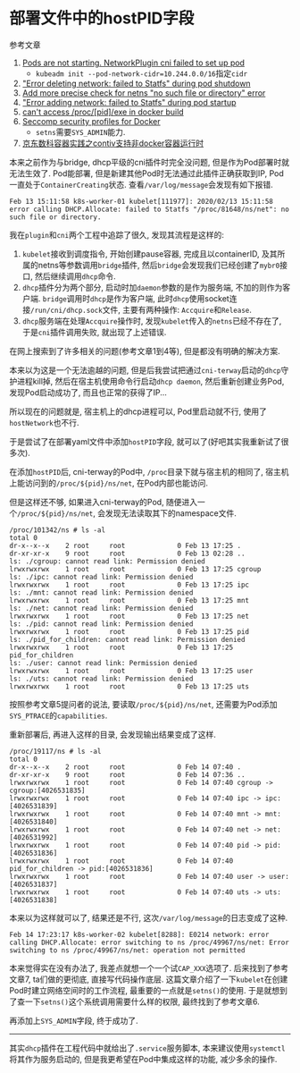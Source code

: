 # 部署文件中的hostPID字段

参考文章

1. [Pods are not starting. NetworkPlugin cni failed to set up pod](https://stackoverflow.com/questions/44305615/pods-are-not-starting-networkplugin-cni-failed-to-set-up-pod)
    - `kubeadm init --pod-network-cidr=10.244.0.0/16`指定`cidr`
2. ["Error deleting network: failed to Statfs" during pod shutdown](https://github.com/kubernetes/kubernetes/issues/57465)
3. [Add more precise check for netns "no such file or directory" error](https://github.com/kubernetes/kubernetes/pull/84157)
4. ["Error adding network: failed to Statfs" during pod startup](https://github.com/kubernetes/kubernetes/issues/72044)
5. [can't access /proc/[pid]/exe in docker build](https://github.com/moby/moby/issues/7147)
6. [Seccomp security profiles for Docker](https://docs.docker.com/engine/security/seccomp/)
    - `setns`需要`SYS_ADMIN`能力.
7. [京东数科容器实践之contiv支持非docker容器运行时](https://www.kubernetes.org.cn/5345.html)

本来之前作为与bridge, dhcp平级的cni插件时完全没问题, 但是作为Pod部署时就无法生效了. Pod能部署, 但是新建其他Pod时无法通过此插件正确获取到IP, Pod一直处于`ContainerCreating`状态. 查看`/var/log/message`会发现有如下报错.

```
Feb 13 15:11:58 k8s-worker-01 kubelet[111977]: 2020/02/13 15:11:58 error calling DHCP.Allocate: failed to Statfs "/proc/81648/ns/net": no such file or directory.
```

我在`plugin`和`cni`两个工程中追踪了很久, 发现其流程是这样的:

1. `kubelet`接收到调度指令, 开始创建pause容器, 完成且以containerID, 及其所属的netns等参数调用`bridge`插件, 然后`bridge`会发现我们已经创建了`mybr0`接口, 然后继续调用`dhcp`命令.
2. `dhcp`插件分为两个部分, 启动时加`daemon`参数的是作为服务端, 不加的则作为客户端. `bridge`调用时`dhcp`是作为客户端, 此时`dhcp`使用socket连接`/run/cni/dhcp.sock`文件, 主要有两种操作: `Accquire`和`Release`.
3. `dhcp`服务端在处理`Accquire`操作时, 发现`kubelet`传入的`netns`已经不存在了, 于是`cni`插件调用失败, 就出现了上述错误.

在网上搜索到了许多相关的问题(参考文章1到4等), 但是都没有明确的解决方案.

本来以为这是一个无法逾越的问题, 但是后我尝试把通过`cni-terway`启动的`dhcp`守护进程kill掉, 然后在宿主机使用命令行启动`dhcp daemon`, 然后重新创建业务Pod, 发现Pod启动成功了, 而且也正常的获得了IP...

所以现在的问题就是, 宿主机上的dhcp进程可以, Pod里启动就不行, 使用了`hostNetwork`也不行.

于是尝试了在部署yaml文件中添加`hostPID`字段, 就可以了(好吧其实我重新试了很多次).

在添加`hostPID`后, cni-terway的Pod中, `/proc`目录下就与宿主机的相同了, 宿主机上能访问到的`/proc/${pid}/ns/net`, 在Pod内部也能访问.

但是这样还不够, 如果进入cni-terway的Pod, 随便进入一个`/proc/${pid}/ns/net`, 会发现无法读取其下的namespace文件.

```console
/proc/101342/ns # ls -al
total 0
dr-x--x--x    2 root     root             0 Feb 13 17:25 .
dr-xr-xr-x    9 root     root             0 Feb 13 02:28 ..
ls: ./cgroup: cannot read link: Permission denied
lrwxrwxrwx    1 root     root             0 Feb 13 17:25 cgroup
ls: ./ipc: cannot read link: Permission denied
lrwxrwxrwx    1 root     root             0 Feb 13 17:25 ipc
ls: ./mnt: cannot read link: Permission denied
lrwxrwxrwx    1 root     root             0 Feb 13 17:25 mnt
ls: ./net: cannot read link: Permission denied
lrwxrwxrwx    1 root     root             0 Feb 13 17:25 net
ls: ./pid: cannot read link: Permission denied
lrwxrwxrwx    1 root     root             0 Feb 13 17:25 pid
ls: ./pid_for_children: cannot read link: Permission denied
lrwxrwxrwx    1 root     root             0 Feb 13 17:25 pid_for_children
ls: ./user: cannot read link: Permission denied
lrwxrwxrwx    1 root     root             0 Feb 13 17:25 user
ls: ./uts: cannot read link: Permission denied
lrwxrwxrwx    1 root     root             0 Feb 13 17:25 uts
```

按照参考文章5提问者的说法, 要读取`/proc/${pid}/ns/net`, 还需要为Pod添加`SYS_PTRACE`的`capabilities`. 

重新部署后, 再进入这样的目录, 会发现输出结果变成了这样.

```console
/proc/19117/ns # ls -al
total 0
dr-x--x--x    2 root     root             0 Feb 14 07:40 .
dr-xr-xr-x    9 root     root             0 Feb 14 07:36 ..
lrwxrwxrwx    1 root     root             0 Feb 14 07:40 cgroup -> cgroup:[4026531835]
lrwxrwxrwx    1 root     root             0 Feb 14 07:40 ipc -> ipc:[4026531839]
lrwxrwxrwx    1 root     root             0 Feb 14 07:40 mnt -> mnt:[4026531840]
lrwxrwxrwx    1 root     root             0 Feb 14 07:40 net -> net:[4026531992]
lrwxrwxrwx    1 root     root             0 Feb 14 07:40 pid -> pid:[4026531836]
lrwxrwxrwx    1 root     root             0 Feb 14 07:40 pid_for_children -> pid:[4026531836]
lrwxrwxrwx    1 root     root             0 Feb 14 07:40 user -> user:[4026531837]
lrwxrwxrwx    1 root     root             0 Feb 14 07:40 uts -> uts:[4026531838]
```

本来以为这样就可以了, 结果还是不行, 这次`/var/log/message`的日志变成了这种.

```
Feb 14 17:23:17 k8s-worker-02 kubelet[8288]: E0214 network: error calling DHCP.Allocate: error switching to ns /proc/49967/ns/net: Error switching to ns /proc/49967/ns/net: operation not permitted
```

本来觉得实在没有办法了, 我差点就想一个一个试`CAP_XXX`选项了. 后来找到了参考文章7, ta们做的更彻底, 直接写代码操作底层. 这篇文章介绍了一下`kubelet`在创建Pod时建立网络空间时的工作流程, 最重要的一点就是`setns()`的使用. 于是就想到了查一下`setns()`这个系统调用需要什么样的权限, 最终找到了参考文章6.

再添加上`SYS_ADMIN`字段, 终于成功了.

------

其实`dhcp`插件在工程代码中就给出了`.service`服务脚本, 本来建议使用`systemctl`将其作为服务启动的, 但是我更希望在Pod中集成这样的功能, 减少多余的操作.
